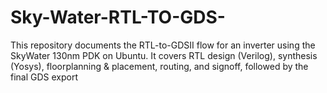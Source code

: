 # Sky-Water-RTL-TO-GDS-
This repository documents the RTL-to-GDSII flow for an inverter using the SkyWater 130nm PDK on Ubuntu. It covers RTL design (Verilog), synthesis (Yosys), floorplanning &amp; placement, routing, and signoff, followed by the final GDS export
